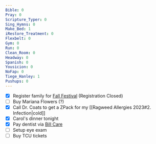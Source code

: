 ```yaml
---
Bible: 0
Pray: 0
Scripture_Typer: 0
Sing_Hymns: 0
Make_Bed: 1
iRestore_Treatment: 0
Flexbelt: 0
Gym: 0
Run: 0
Clean_Room: 0
Headway: 0
Spanish: 0
Yousicion: 0
NoFap: 0
Tiege_Hanley: 1
Pushups: 0
---
```


- [x] Register family for [Fall Festival](https://na.eventscloud.com/website/59944/)  (Registration Closed)
- [ ] Buy Mariana Flowers (?)
- [x] Call Dr. Coats to get a ZPack for my [[Ragweed Allergies 2023#2. Infection|cold]]
- [x] Carol's dinner tonight
- [x] Pay dentist via [Bill Care](https://bill.care/B06D2AAE)
- [ ] Setup eye exam
- [ ] Buy TCU tickets